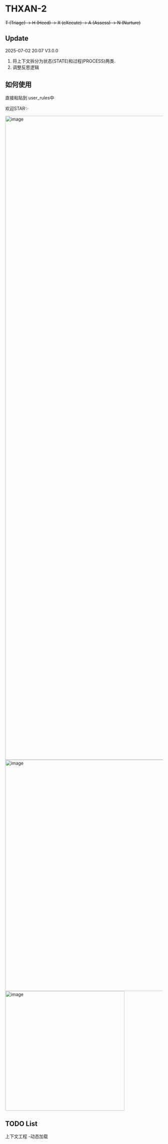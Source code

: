 # THXAN-2

~~T (Triage) -> H (Heed) -> X (eXecute) -> A (Assess) -> N (Nurture)~~ 

## Update 
2025-07-02 20:07    V3.0.0
1. 将上下文拆分为状态(STATE)和过程(PROCESS)两类.
2. 调整反思逻辑



## 如何使用
直接粘贴到 user_rules中

欢迎STAR✨

<img width="2050" alt="image" src="https://github.com/user-attachments/assets/8e5f97ca-e823-428a-a27d-f1622c2b5a74" />


<img width="736" alt="image" src="https://github.com/user-attachments/assets/f47e6063-6d2d-4369-bad4-49958e47a132" />



<img width="381" alt="image" src="https://github.com/user-attachments/assets/0b1af23c-9f0e-49ed-9c52-4992fb055853" />



## TODO List

上下文工程
  -动态加载
